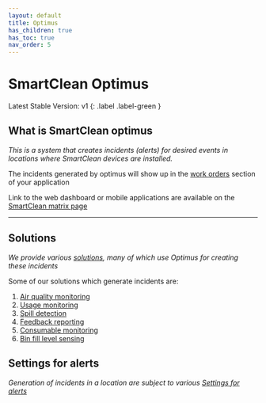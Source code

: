 ```yaml
---
layout: default
title: Optimus
has_children: true
has_toc: true
nav_order: 5
---
```


# SmartClean Optimus
Latest Stable Version: v1
{: .label .label-green }

## What is SmartClean optimus
*This is a system that creates incidents (alerts) for desired events in locations where SmartClean devices are installed.*

The incidents generated by optimus will show up in the [work orders](/workorders.html) section of your application

Link to the web dashboard or mobile applications are available on the [SmartClean matrix page](/index.html)

---

## Solutions
*We provide various [solutions](/vcs_solutions.html), many of which use Optimus for creating these incidents*

Some of our solutions which generate incidents are:
1. [Air quality monitoring](/vcs_aq.html)
2. [Usage monitoring](/vcs_pc.html)
3. [Spill detection](/vcs_wd.html)
4. [Feedback reporting](/vcs_fd.html)
5. [Consumable monitoring](/vcs_cmd.html)
6. [Bin fill level sensing](/vcs_bin.html)

## Settings for alerts
*Generation of incidents in a location are subject to various [Settings for alerts](/vcs_settings.html)*
